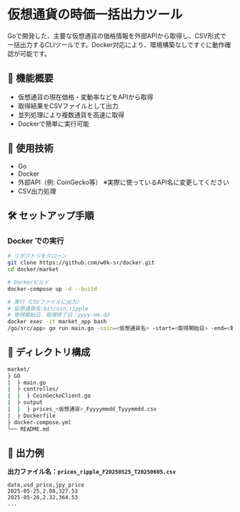 # 仮想通貨の時価一括出力ツール

Goで開発した、主要な仮想通貨の価格情報を外部APIから取得し、CSV形式で一括出力するCLIツールです。Docker対応により、環境構築なしですぐに動作確認が可能です。

## 📌 機能概要

- 仮想通貨の現在価格・変動率などをAPIから取得
- 取得結果をCSVファイルとして出力
- 並列処理により複数通貨を高速に取得
- Dockerで簡単に実行可能

## 🚀 使用技術

- Go
- Docker
- 外部API（例: CoinGecko等） ※実際に使っているAPI名に変更してください
- CSV出力処理

## 🛠️ セットアップ手順

### Docker での実行

```bash
# リポジトリをクローン
git clone https://github.com/w0k-sr/docker.git
cd docker/market

# Dockerビルド
docker-compose up -d --build

# 実行（CSVファイルに出力）
# 仮想通貨名:bitcoin,ripple
# 取得開始日、取得終了日：yyyy-mm-dd
docker exec -it market_app bash
/go/src/app> go run main.go -coin=<仮想通貨名> -start=<取得開始日> -end=<取得終了日>
```
## 📂 ディレクトリ構成
```bash
market/
├ GO
|  ├ main.go
|  ├ controlles/
|  |  ├ CoinGeckoClient.go
|  ├ output
|  |  ├ prices_<仮想通貨>_Fyyyymmdd_Tyyymmdd.csv
|  ├ Dockerfile
├ docker-compose.yml
└── README.md
```
## 🧪 出力例

**出力ファイル名：`prices_ripple_F20250525_T20250605.csv`**

```csv
date,usd_price,jpy_price
2025-05-25,2.08,327.53
2025-05-26,2.32,364.53
...
